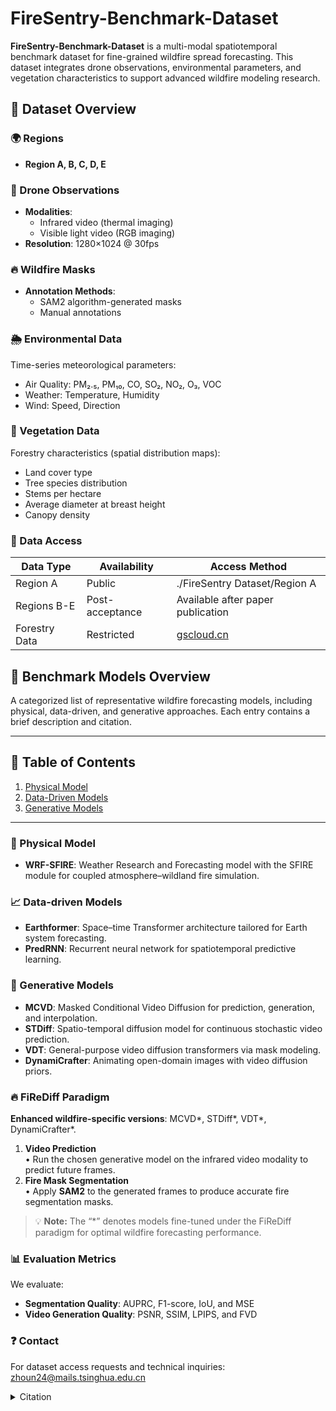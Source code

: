 # FireSentry-Benchmark-Dataset
**FireSentry-Benchmark-Dataset** is a multi-modal spatiotemporal benchmark dataset for fine-grained wildfire spread forecasting. This dataset integrates drone observations, environmental parameters, and vegetation characteristics to support advanced wildfire modeling research.

## 📁 Dataset Overview

### 🌍 Regions
- **Region A, B, C, D, E**

### 📸 Drone Observations
- **Modalities**:
  - Infrared video (thermal imaging)
  - Visible light video (RGB imaging)
- **Resolution**: 1280×1024 @ 30fps

### 🔥 Wildfire Masks
- **Annotation Methods**:
  - SAM2 algorithm-generated masks
  - Manual annotations

### 🌦️ Environmental Data
Time-series meteorological parameters:
- Air Quality: PM₂.₅, PM₁₀, CO, SO₂, NO₂, O₃, VOC
- Weather: Temperature, Humidity
- Wind: Speed, Direction

### 🌳 Vegetation Data
Forestry characteristics (spatial distribution maps):
- Land cover type
- Tree species distribution
- Stems per hectare
- Average diameter at breast height
- Canopy density

### 🔐 Data Access
| Data Type | Availability | Access Method |
|-----------|--------------|---------------|
| Region A | Public | ./FireSentry Dataset/Region A |
| Regions B-E | Post-acceptance | Available after paper publication |
| Forestry Data | Restricted | [gscloud.cn](http://www.gscloud.cn/search) |

## 🧪 Benchmark Models Overview

A categorized list of representative wildfire forecasting models, including physical, data-driven, and generative approaches. Each entry contains a brief description and citation.

---
## 📖 Table of Contents

1. [Physical Model](#physical-model)  
2. [Data-Driven Models](#data-driven-models)  
3. [Generative Models](#generative-models)
---

### 🔬 Physical Model
- **WRF-SFIRE**: Weather Research and Forecasting model with the SFIRE module for coupled atmosphere–wildland fire simulation.


### 📈 Data-driven Models
- **Earthformer**: Space–time Transformer architecture tailored for Earth system forecasting.
- **PredRNN**: Recurrent neural network for spatiotemporal predictive learning.

### 🎨 Generative Models
- **MCVD**: Masked Conditional Video Diffusion for prediction, generation, and interpolation.
- **STDiff**: Spatio-temporal diffusion model for continuous stochastic video prediction.
- **VDT**: General-purpose video diffusion transformers via mask modeling.
- **DynamiCrafter**: Animating open-domain images with video diffusion priors.

### 🔥 FiReDiff Paradigm
**Enhanced wildfire-specific versions**: MCVD*, STDiff*, VDT*, DynamiCrafter*.
1. **Video Prediction**  
   • Run the chosen generative model on the infrared video modality to predict future frames.  
2. **Fire Mask Segmentation**  
   • Apply **SAM2** to the generated frames to produce accurate fire segmentation masks.  

> 💡 **Note:** The “*” denotes models fine-tuned under the FiReDiff paradigm for optimal wildfire forecasting performance.

### 📊 Evaluation Metrics
We evaluate:
- **Segmentation Quality**: AUPRC, F1-score, IoU, and MSE  
- **Video Generation Quality**: PSNR, SSIM, LPIPS, and FVD


### ❓ Contact
For dataset access requests and technical inquiries:
zhoun24@mails.tsinghua.edu.cn



<details> <summary>Citation</summary>
  
@article{mandel2011coupled,
  title     = {Coupled atmosphere-wildland fire modeling with WRF-Fire version 3.3},
  author    = {Mandel, Jan and Beezley, Jonathan D. and Kochanski, Adam K.},
  journal   = {Geoscientific Model Development Discussions},
  volume    = {4},
  number    = {1},
  pages     = {497--545},
  year      = {2011},
  publisher = {Göttingen, Germany}
}

@article{gao2022earthformer,
  title   = {Earthformer: Exploring space-time transformers for earth system forecasting},
  author  = {Gao, Zhihan and Shi, Xingjian and Wang, Hao and Zhu, Yi and Wang, Yuyang Bernie and Li, Mu and Yeung, Dit-Yan},
  journal = {Advances in Neural Information Processing Systems},
  volume  = {35},
  pages   = {25390--25403},
  year    = {2022}
}

@article{wang2022predrnn,
  title     = {PredRNN: A recurrent neural network for spatiotemporal predictive learning},
  author    = {Wang, Yunbo and Wu, Haixu and Zhang, Jianjin and Gao, Zhifeng and Wang, Jianmin and Yu, Philip S. and Long, Mingsheng},
  journal   = {IEEE Transactions on Pattern Analysis and Machine Intelligence},
  volume    = {45},
  number    = {2},
  pages     = {2208--2225},
  year      = {2022},
  publisher = {IEEE}
}

@article{voleti2022mcvd,
  title   = {MCVD: Masked conditional video diffusion for prediction, generation, and interpolation},
  author  = {Voleti, Vikram and Jolicoeur-Martineau, Alexia and Pal, Chris},
  journal = {Advances in Neural Information Processing Systems},
  volume  = {35},
  pages   = {23371--23385},
  year    = {2022}
}

@inproceedings{ye2024stdiff,
  title     = {STDiff: Spatio-temporal diffusion for continuous stochastic video prediction},
  author    = {Ye, Xi and Bilodeau, Guillaume‑Alexandre},
  booktitle = {Proceedings of the AAAI Conference on Artificial Intelligence},
  volume    = {38},
  number    = {7},
  pages     = {6666--6674},
  year      = {2024}
}

@article{lu2023vdt,
  title   = {VDT: General-purpose video diffusion transformers via mask modeling},
  author  = {Lu, Haoyu and Yang, Guoxing and Fei, Nanyi and Huo, Yuqi and Lu, Zhiwu and Luo, Ping and Ding, Mingyu},
  journal = {arXiv preprint arXiv:2305.13311},
  year    = {2023}
}

@inproceedings{xing2024dynamicrafter,
  title        = {DynamiCrafter: Animating open-domain images with video diffusion priors},
  author       = {Xing, Jinbo and Xia, Menghan and Zhang, Yong and Chen, Haoxin and Yu, Wangbo and Liu, Hanyuan and Liu, Gongye and Wang, Xintao and Shan, Ying and Wong, Tien‑Tsin},
  booktitle    = {European Conference on Computer Vision},
  pages        = {399--417},
  year         = {2024},
  organization = {Springer}
}

@article{ravi2024sam,
  title={Sam 2: Segment anything in images and videos},
  author={Ravi, Nikhila and Gabeur, Valentin and Hu, Yuan-Ting and Hu, Ronghang and Ryali, Chaitanya and Ma, Tengyu and Khedr, Haitham and R{\"a}dle, Roman and Rolland, Chloe and Gustafson, Laura and others},
  journal={arXiv preprint arXiv:2408.00714},
  year={2024}
}

</details> 
